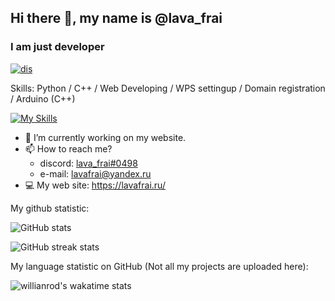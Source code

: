 ## Hi there 👋, my name is @lava_frai
### I am just developer

[![dis](https://discord.c99.nl/widget/theme-1/677933625802489889.png)](https://discord.com/users/677933625802489889/)

Skills: Python / С++ / Web Developing / WPS settingup / Domain registration / Arduino (C++)

[![My Skills](https://skillicons.dev/icons?i=py,cpp,html,bash,cloudflare,cpp)](https://lavafrai.ru/)

- 🔭 I’m currently working on my website.  
- 📫 How to reach me? 
  - discord: [lava_frai#0498](https://discord.com/users/677933625802489889/) 
  - e-mail: [lavafrai@yandex.ru](mailto:master@lavafrai.ru)
- 💻 My web site: https://lavafrai.ru/


My github statistic:

![GitHub stats](https://github-readme-stats.vercel.app/api?username=lavafrai&theme=tokyonight&show_icons=true)  

![GitHub streak stats](https://github-readme-streak-stats.herokuapp.com/?user=lavafrai&theme=tokyonight&show_icons=true)  

My language statistic on GitHub (Not all my projects are uploaded here):

![willianrod's wakatime stats](https://github-readme-stats.vercel.app/api/top-langs/?username=lavafrai)

<!---
![github contribution grid snake animation](https://raw.githubusercontent.com/ArtemBay/Artembay/main/output/github-contribution-grid-snake.svg)
--->
